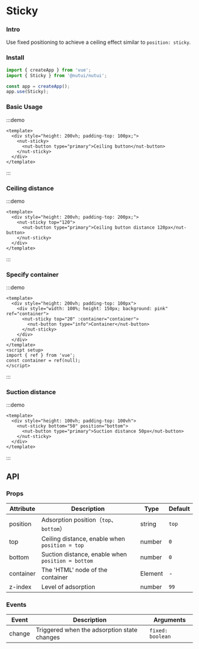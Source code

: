 # Sticky

### Intro

Use fixed positioning to achieve a ceiling effect similar to `position: sticky`.

### Install

```js
import { createApp } from 'vue';
import { Sticky } from '@nutui/nutui';

const app = createApp();
app.use(Sticky);
```

### Basic Usage

:::demo

```vue
<template>
  <div style="height: 200vh; padding-top: 100px;">
    <nut-sticky>
      <nut-button type="primary">Ceiling button</nut-button>
    </nut-sticky>
  </div>
</template>
```

:::

### Ceiling distance

:::demo

```vue
<template>
  <div style="height: 200vh; padding-top: 200px;">
    <nut-sticky top="120">
      <nut-button type="primary">Ceiling button distance 120px</nut-button>
    </nut-sticky>
  </div>
</template>
```

:::

### Specify container

:::demo

```vue
<template>
  <div style="height: 200vh; padding-top: 100px">
    <div style="width: 100%; height: 150px; background: pink" ref="container">
      <nut-sticky top="20" :container="container">
        <nut-button type="info">Container</nut-button>
      </nut-sticky>
    </div>
  </div>
</template>
<script setup>
import { ref } from 'vue';
const container = ref(null);
</script>
```

:::

### Suction distance

:::demo

```vue
<template>
  <div style="height: 100vh; padding-top: 100vh">
    <nut-sticky bottom="50" position="bottom">
      <nut-button type="primary">Suction distance 50px</nut-button>
    </nut-sticky>
  </div>
</template>
```

:::

## API

### Props

| Attribute | Description | Type | Default |
| --- | --- | --- | --- |
| position | Adsorption position（`top`、`bottom`） | string | `top` |
| top | Ceiling distance, enable when `position = top` | number | `0` |
| bottom | Suction distance, enable when `position = bottom` | number | `0` |
| container | The 'HTML' node of the container | Element | - |
| z-index | Level of adsorption | number | `99` |

### Events

| Event | Description | Arguments |
| --- | --- | --- |
| change | Triggered when the adsorption state changes | `fixed: boolean` |

